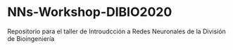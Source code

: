 # NNs-Workshop-DIBIO2020
Repositorio para el taller de Introudcción a Redes Neuronales de la División de Bioingeniería
